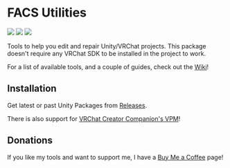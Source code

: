 # FACS Utilities

[![](https://img.shields.io/github/downloads/FACS01-01/FACS_Utilities/total.svg)](https://github.com/FACS01-01/FACS_Utilities/releases)
[![](https://img.shields.io/github/v/release/FACS01-01/FACS_Utilities)](https://github.com/FACS01-01/FACS_Utilities/releases/latest)
[![](https://img.shields.io/github/downloads/FACS01-01/FACS_Utilities/latest/total.svg)](https://github.com/FACS01-01/FACS_Utilities/releases/latest)

Tools to help you edit and repair Unity/VRChat projects. This package doesn't require any VRChat SDK to be installed in the project to work.

For a list of available tools, and a couple of guides, check out the [Wiki](https://github.com/FACS01-01/FACS_Utilities/wiki)!

## Installation

Get latest or past Unity Packages from [Releases](https://github.com/FACS01-01/FACS_Utilities/releases).

There is also support for [VRChat Creator Companion's VPM](https://facs01-01.github.io/FACS-VPM-Listing/)!

## Donations

If you like my tools and want to support me, I have a [Buy Me a Coffee](https://www.buymeacoffee.com/FACS01) page!
